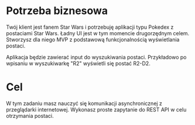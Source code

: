 # Potrzeba biznesowa
Twój klient jest fanem Star Wars i potrzebuję aplikacji typu Pokedex z postaciami Star Wars. Ładny UI jest w tym momencie drugorzędnym celem. Stworzysz dla niego MVP z podstawową funkcjonalnością wyświetlania postaci.

Aplikacja będzie zawierać input do wyszukiwania postaci. Przykładowo po wpisaniu w wyszukiwarkę "R2" wyświetli się postać R2-D2.

# Cel
W tym zadaniu masz nauczyć się komunikacji asynchronicznej z przeglądarki internetowej. Wykonasz proste zapytanie do REST API w celu otrzymania postaci.
